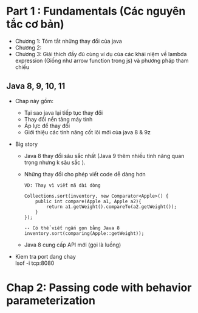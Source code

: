 # Part 1 : Fundamentals (Các nguyên tắc cơ bản)
- Chương 1: Tóm tắt những thay đổi của java
- Chương 2: 
- Chương 3: Giải thích đầy đủ cùng ví dụ của các khái niệm về lambda expression (Giống như arrow function trong js) và phương pháp tham chiếu 


## Java 8, 9, 10, 11
- Chap này gồm: 
    - Tại sao java lại tiếp tục thay đổi 
    - Thay đổi nền tảng máy tính 
    - Áp lực để thay đổi
    - Giới thiệu các tính năng cốt lõi mới của java 8 & 9z

- Big story
    - Java 8 thay đổi sâu sắc nhất (Java 9 thêm nhiều tính năng quan trọng nhưng k sâu sắc ).
    - Những thay đổi cho phép viết code dễ dàng hơn
        ```
        VD: Thay vì viết mã dài dòng 

        Collections.sort(inventory, new Comparator<Apple>() {
            public int compare(Apple a1, Apple a2){
                return a1.getWeight().compareTo(a2.getWeight());
            }
        });

        -- Có thể viết ngắn gọn bằng Java 8
        inventory.sort(comparing(Apple::getWeight));
        ```

    - Java 8 cung cấp API mới (gọi là luồng) 

- Kiem tra port dang chay   
    lsof -i tcp:8080


# Chap 2: Passing code with behavior parameterization
 
